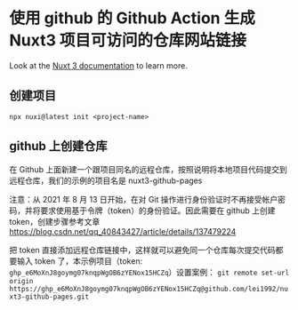 # 使用 github 的 Github Action 生成 Nuxt3 项目可访问的仓库网站链接

Look at the [Nuxt 3 documentation](https://nuxt.com/docs/getting-started/introduction) to learn more.

## 创建项目

`npx nuxi@latest init <project-name>`

## github 上创建仓库

在 Github 上面新建一个跟项目同名的远程仓库，按照说明将本地项目代码提交到远程仓库，我们的示例的项目名是 nuxt3-github-pages

注意：从 2021 年 8 月 13 日开始，在对 Git 操作进行身份验证时不再接受帐户密码，并将要求使用基于令牌（token）的身份验证。因此需要在 github 上创建 token，创建步骤参考文章 https://blog.csdn.net/qq_40843427/article/details/137479224

把 token 直接添加远程仓库链接中，这样就可以避免同一个仓库每次提交代码都要输入 token 了，本示例项目（token: `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`）设置案例：
`git remote set-url origin https://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@github.com/lei1992/nuxt3-github-pages.git`
